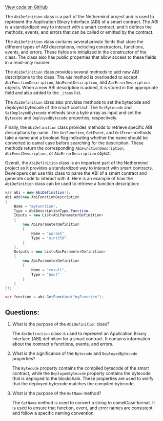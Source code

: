 [View code on GitHub](https://github.com/NethermindEth/nethermind/src/Nethermind/Nethermind.Abi/AbiDefinition.cs)

The `AbiDefinition` class is a part of the Nethermind project and is used to represent the Application Binary Interface (ABI) of a smart contract. The ABI is a standardized way to interact with a smart contract, and it defines the methods, events, and errors that can be called or emitted by the contract. 

The `AbiDefinition` class contains several private fields that store the different types of ABI descriptions, including constructors, functions, events, and errors. These fields are initialized in the constructor of the class. The class also has public properties that allow access to these fields in a read-only manner. 

The `AbiDefinition` class provides several methods to add new ABI descriptions to the class. The `Add` method is overloaded to accept `AbiFunctionDescription`, `AbiEventDescription`, and `AbiErrorDescription` objects. When a new ABI description is added, it is stored in the appropriate field and also added to the `_items` list. 

The `AbiDefinition` class also provides methods to set the bytecode and deployed bytecode of the smart contract. The `SetBytecode` and `SetDeployedBytecode` methods take a byte array as input and set the `Bytecode` and `DeployedBytecode` properties, respectively. 

Finally, the `AbiDefinition` class provides methods to retrieve specific ABI descriptions by name. The `GetFunction`, `GetEvent`, and `GetError` methods take a name and a boolean flag indicating whether the name should be converted to camel case before searching for the description. These methods return the corresponding `AbiFunctionDescription`, `AbiEventDescription`, or `AbiErrorDescription` object. 

Overall, the `AbiDefinition` class is an important part of the Nethermind project as it provides a standardized way to interact with smart contracts. Developers can use this class to parse the ABI of a smart contract and generate code to interact with it. Here is an example of how the `AbiDefinition` class can be used to retrieve a function description:

```csharp
var abi = new AbiDefinition();
abi.Add(new AbiFunctionDescription
{
    Name = "myFunction",
    Type = AbiDescriptionType.Function,
    Inputs = new List<AbiParameterDefinition>
    {
        new AbiParameterDefinition
        {
            Name = "param1",
            Type = "uint256"
        }
    },
    Outputs = new List<AbiParameterDefinition>
    {
        new AbiParameterDefinition
        {
            Name = "result",
            Type = "bool"
        }
    }
});

var function = abi.GetFunction("myFunction");
```
## Questions: 
 1. What is the purpose of the `AbiDefinition` class?
    
    The `AbiDefinition` class is used to represent an Application Binary Interface (ABI) definition for a smart contract. It contains information about the contract's functions, events, and errors.

2. What is the significance of the `Bytecode` and `DeployedBytecode` properties?
    
    The `Bytecode` property contains the compiled bytecode of the smart contract, while the `DeployedBytecode` property contains the bytecode that is deployed to the blockchain. These properties are used to verify that the deployed bytecode matches the compiled bytecode.

3. What is the purpose of the `GetName` method?
    
    The `GetName` method is used to convert a string to camelCase format. It is used to ensure that function, event, and error names are consistent and follow a specific naming convention.